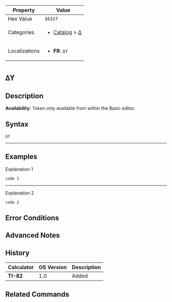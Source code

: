 | Property      | Value |
|---------------|-------|
| Hex Value     | `$6327`|
| Categories    | <ul><li>[Catalog](<../categories/Catalog.md>) > [∆](<../categories/Catalog.md#∆>)</li></ul> |
| Localizations | <ul><li><b>FR</b>: `∆Y`</li></ul> |

# `∆Y`

## Description



<b>Availability</b>: Token only available from within the Basic editor.

## Syntax
`∆Y`

<hr>

## Examples

Explanation 1
```ti-basic
code 1
```
---
Explanation 2
```ti-basic
code 2
```

## Error Conditions


## Advanced Notes


## History
| Calculator | OS Version | Description |
|------------|------------|-------------|
| <b>TI-82</b> | 1.0 | Added

## Related Commands

    